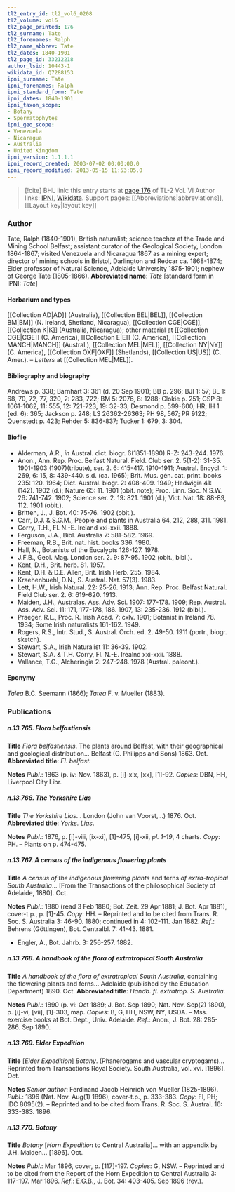 ```yaml
---
tl2_entry_id: tl2_vol6_0208
tl2_volume: vol6
tl2_page_printed: 176
tl2_surname: Tate
tl2_forenames: Ralph
tl2_name_abbrev: Tate
tl2_dates: 1840-1901
tl2_page_id: 33212218
author_lsid: 10443-1
wikidata_id: Q7288153
ipni_surname: Tate
ipni_forenames: Ralph
ipni_standard_form: Tate
ipni_dates: 1840-1901
ipni_taxon_scope: 
- Botany
- Spermatophytes
ipni_geo_scope: 
- Venezuela
- Nicaragua
- Australia
- United Kingdom
ipni_version: 1.1.1.1
ipni_record_created: 2003-07-02 00:00:00.0
ipni_record_modified: 2013-05-15 11:53:05.0
---
```


> [!cite] BHL link: this entry starts at [page 176](https://www.biodiversitylibrary.org/page/33212218) of TL-2 Vol. VI
> Author links: [IPNI](https://www.ipni.org/a/10443-1), [Wikidata](https://www.wikidata.org/wiki/Q7288153). Support pages: [[Abbreviations|abbreviations]], [[Layout key|layout key]]

### Author

Tate, Ralph (1840-1901), British naturalist; science teacher at the Trade and Mining School Belfast; assistant curator of the Geological Society, London 1864-1867; visited Venezuela and Nicaragua 1867 as a mining expert; director of mining schools in Bristol, Darlington and Redcar ca. 1868-1874; Elder professor of Natural Science, Adelaide University 1875-1901; nephew of George Tate (1805-1866). 
**Abbreviated name**: *Tate* \[standard form in IPNI: *Tate*\]

#### Herbarium and types

[[Collection AD|AD]] (Australia), [[Collection BEL|BEL]], [[Collection BM|BM]] (N. Ireland, Shetland, Nicaragua), [[Collection CGE|CGE]], [[Collection K|K]] (Australia, Nicaragua); other material at [[Collection CGE|CGE]] (C. America), [[Collection E|E]] (C. America), [[Collection MANCH|MANCH]] (Austral.), [[Collection MEL|MEL]], [[Collection NY|NY]] (C. America), [[Collection OXF|OXF]] (Shetlands), [[Collection US|US]] (C. Amer.). –
*Letters* at [[Collection MEL|MEL]].

#### Bibliography and biography

Andrews p. 338; Barnhart 3: 361 (d. 20 Sep 1901); BB p. 296; BJI 1: 57; BL 1: 68, 70, 72, 77, 320, 2: 283, 722; BM 5: 2076, 8: 1288; Clokie p. 251; CSP 8: 1061-1062, 11: 555, 12: 721-723, 19: 32-33; Desmond p. 599-600; HR; IH 1 (ed. 6): 365; Jackson p. 248; LS 26362-26363; PH 98, 567; PR 9122; Quenstedt p. 423; Rehder 5: 836-837; Tucker 1: 679, 3: 304.

#### Biofile

- Alderman, A.R., *in* Austral. dict. biogr. 6(1851-1890) R-Z: 243-244. 1976.
- Anon., Ann. Rep. Proc. Belfast Natural. Field. Club ser. 2. 5(1-2): 31-35. 1901-1903 (1907)(tribute), ser. 2. 6: 415-417. 1910-1911; Austral. Encycl. 1: 269, 6: 15, 8: 439-440. s.d. (ca. 1965); Brit. Mus. gén. cat. print. books 235: 120. 1964; Dict. Austral. biogr. 2: 408-409. 1949; Hedwigia 41: (142). 1902 (d.); Nature 65: 11. 1901 (obit. note); Proc. Linn. Soc. N.S.W. 26: 741-742. 1902; Science ser. 2. 19: 821. 1901 (d.); Vict. Nat. 18: 88-89, 112. 1901 (obit.).
- Britten, J., J. Bot. 40: 75-76. 1902 (obit.).
- Carr, D.J. & S.G.M., People and plants in Australia 64, 212, 288, 311. 1981.
- Corry, T.H., Fl. N.-E. Ireland xxi-xxii. 1888.
- Ferguson, J.A., Bibl. Australia 7: 581-582. 1969.
- Freeman, R.B., Brit. nat. hist. books 336. 1980.
- Hall, N., Botanists of the Eucalypts 126-127. 1978.
- J.F.B., Geol. Mag. London ser. 2. 9: 87-95. 1902 (obit., bibl.).
- Kent, D.H., Brit. herb. 81. 1957.
- Kent, D.H. & D.E. Allen, Brit. Irish Herb. 255. 1984.
- Kraehenbuehl, D.N., S. Austral. Nat. 57(3). 1983.
- Lett, H.W., Irish Natural. 22: 25-26. 1913; Ann. Rep. Proc. Belfast Natural. Field Club ser. 2. 6: 619-620. 1913.
- Maiden, J.H., Australas. Ass. Adv. Sci. 1907: 177-178. 1909; Rep. Austral. Ass. Adv. Sci. 11: 171, 177-178, 186. 1907, 13: 235-236. 1912 (bibl.).
- Praeger, R.L., Proc. R. Irish Acad. 7: cxlv. 1901; Botanist in Ireland 78. 1934; Some Irish naturalists 161-162. 1949.
- Rogers, R.S., Intr. Stud., S. Austral. Orch. ed. 2. 49-50. 1911 (portr., biogr. sketch).
- Stewart, S.A., Irish Naturalist 11: 36-39. 1902.
- Stewart, S.A. & T.H. Corry, Fl. N.-E. Irealnd xxi-xxii. 1888.
- Vallance, T.G., Alcheringia 2: 247-248. 1978 (Austral. paleont.).

#### Eponymy

*Talea* B.C. Seemann (1866); *Tatea* F. v. Mueller (1883).

### Publications

##### n.13.765. Flora belfastiensis

**Title**
*Flora belfastiensis*. The plants around Belfast, with their geographical and geological distribution... Belfast (G. Philipps and Sons) 1863. Oct.
**Abbreviated title**: *Fl. belfast.*

**Notes**
*Publ*.: 1863 (p. iv: Nov. 1863), p. \[i\]-xix, \[xx\], \[1\]-92. *Copies*: DBN, HH, Liverpool City Libr.

##### n.13.766. The Yorkshire Lias

**Title**
*The Yorkshire Lias*... London (John van Voorst,...) 1876. Oct.
**Abbreviated title**: *Yorks. Lias*.

**Notes**
*Publ*.: 1876, p. \[i\]-viii, \[ix-xi\], \[1\]-475, \[i\]-xii, *pl. 1-19*, 4 charts. *Copy*: PH. – Plants on p. 474-475.

##### n.13.767. A census of the indigenous flowering plants

**Title**
*A census of the indigenous flowering plants* and ferns *of extra-tropical South Australia*... \[From the Transactions of the philosophical Society of Adelaide, 1880\]. Oct.

**Notes**
*Publ*.: 1880 (read 3 Feb 1880; Bot. Zeit. 29 Apr 1881; J. Bot. Apr 1881), cover-t.p., p. \[1\]-45. *Copy*: HH. – Reprinted and to be cited from Trans. R. Soc. S. Australia 3: 46-90. 1880; continued in 4: 102-111. Jan 1882.
*Ref*.: Behrens (Göttingen), Bot. Centralbl. 7: 41-43. 1881.
- Engler, A., Bot. Jahrb. 3: 256-257. 1882.

##### n.13.768. A handbook of the flora of extratropical South Australia

**Title**
*A handbook of the flora of extratropical South Australia*, containing the flowering plants and ferns... Adelaide (published by the Education Department) 1890. Oct.
**Abbreviated title**: *Handb. fl. extratrop. S. Australia*.

**Notes**
*Publ*.: 1890 (p. vi: Oct 1889; J. Bot. Sep 1890; Nat. Nov. Sep(2) 1890), p. \[i\]-vi, \[vii\], \[1\]-303, map. *Copies*: B, G, HH, NSW, NY, USDA. – Mss. exercise books at Bot. Dept., Univ. Adelaide.
*Ref*.: Anon., J. Bot. 28: 285-286. Sep 1890.

##### n.13.769. Elder Expedition

**Title**
\[*Elder Expedition*\] *Botany*. (Phanerogams and vascular cryptogams)... Reprinted from Transactions Royal Society. South Australia, vol. xvi. \[1896\]. Oct.

**Notes**
*Senior author*: Ferdinand Jacob Heinrich von Mueller (1825-1896).
*Publ*.: 1896 (Nat. Nov. Aug(1) 1896), cover-t.p., p. 333-383. *Copy*: FI, PH; IDC 8095(2). – Reprinted and to be cited from Trans. R. Soc. S. Austral. 16: 333-383. 1896.

##### n.13.770. Botany

**Title**
*Botany* \[*Horn Expedition* to Central Australia\]... with an appendix by J.H. Maiden... \[1896\]. Oct.

**Notes**
*Publ*.: Mar 1896, cover, p. \[117\]-197. *Copies*: G, NSW. – Reprinted and to be cited from the Report of the Horn Expedition to Central Australia 3: 117-197. Mar 1896.
*Ref*.: E.G.B., J. Bot. 34: 403-405. Sep 1896 (rev.).

